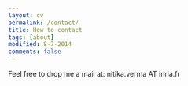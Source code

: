 ```yaml
---
layout: cv
permalink: /contact/
title: How to contact
tags: [about]
modified: 8-7-2014
comments: false
---
```



<section>

Feel free to drop me a mail at:
nitika.verma AT inria.fr
<br />
</section>

    
    

